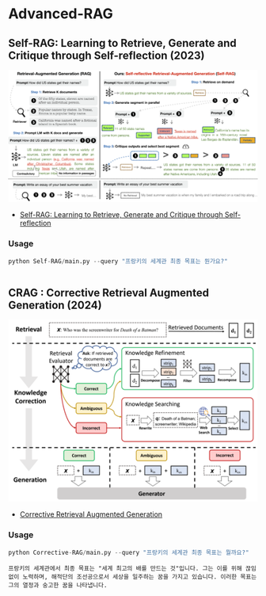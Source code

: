 # Advanced-RAG

## Self-RAG: Learning to Retrieve, Generate and Critique through Self-reflection (2023)

![selfrag](assets/selfrag.png)

- [Self-RAG: Learning to Retrieve, Generate and Critique through Self-reflection](https://arxiv.org/abs/2310.11511)

### Usage

```python
python Self-RAG/main.py --query "프랑키의 세계관 최종 목표는 뭔가요?"
```

```text

```

## CRAG : Corrective Retrieval Augmented Generation (2024)

![crag](assets/crag.png)


- [Corrective Retrieval Augmented Generation](https://arxiv.org/abs/2401.15884)


### Usage
```python
python Corrective-RAG/main.py --query "프랑키의 세계관 최종 목표는 뭘까요?"
```

```text
프랑키의 세계관에서 최종 목표는 "세계 최고의 배를 만드는 것"입니다. 그는 이를 위해 끊임없이 노력하며, 해적단의 조선공으로서 세상을 일주하는 꿈을 가지고 있습니다. 이러한 목표는 그의 열정과 숭고한 꿈을 나타냅니다.
```